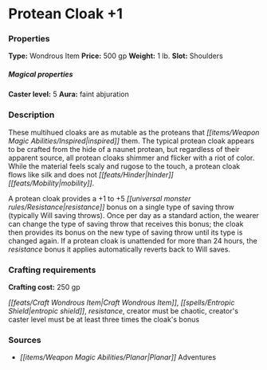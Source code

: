 ﻿---
Title: "Protean Cloak +1"
Type: "Wondrous Item"
Price: "500 gp"
Weight: "1 lb."
Slot: "Shoulders"
Caster level: "5"
Aura: "faint abjuration"
Description: |
  "These multihued cloaks are as mutable as the proteans that inspired them. The typical _protean cloak_ appears to be crafted from the hide of a naunet protean, but regardless of their apparent source, all _protean cloaks_ shimmer and flicker with a riot of color. While the material feels scaly and rugose to the touch, a _protean cloak_ flows like silk and does not hinder mobility.
  A _protean cloak_ provides a +1 to +5 resistance bonus on a single type of saving throw (typically Will saving throws). Once per day as a standard action, the wearer can change the type of saving throw that receives this bonus; the cloak then provides its bonus on the new type of saving throw until its type is changed again. If a _protean cloak_ is unattended for more than 24 hours, the resistance bonus it applies automatically reverts back to Will saves."
Crafting cost: "250 gp"
Sources: "['Planar Adventures']"
---

# Protean Cloak +1

### Properties

**Type:** Wondrous Item **Price:** 500 gp **Weight:** 1 lb. **Slot:** Shoulders

##### Magical properties

**Caster level:** 5 **Aura:** faint abjuration

### Description

These multihued cloaks are as mutable as the proteans that _[[items/Weapon Magic Abilities/Inspired|inspired]]_ them. The typical protean cloak appears to be crafted from the hide of a naunet protean, but regardless of their apparent source, all protean cloaks shimmer and flicker with a riot of color. While the material feels scaly and rugose to the touch, a protean cloak flows like silk and does not _[[feats/Hinder|hinder]]_ _[[feats/Mobility|mobility]]_.

A protean cloak provides a +1 to +5 _[[universal monster rules/Resistance|resistance]]_ bonus on a single type of saving throw (typically Will saving throws). Once per day as a standard action, the wearer can change the type of saving throw that receives this bonus; the cloak then provides its bonus on the new type of saving throw until its type is changed again. If a protean cloak is unattended for more than 24 hours, the _resistance_ bonus it applies automatically reverts back to Will saves.

### Crafting requirements

**Crafting cost:** 250 gp

_[[feats/Craft Wondrous Item|Craft Wondrous Item]]_, _[[spells/Entropic Shield|entropic shield]]_, _resistance_, creator must be chaotic, creator's caster level must be at least three times the cloak's bonus

### Sources

* _[[items/Weapon Magic Abilities/Planar|Planar]]_ Adventures